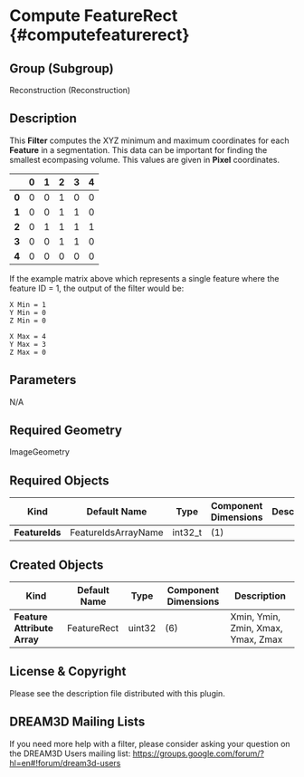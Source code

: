 Compute FeatureRect {#computefeaturerect}
=============

## Group (Subgroup) ##
Reconstruction (Reconstruction)

## Description ##
This **Filter** computes the XYZ minimum and maximum coordinates for each **Feature** in a segmentation. This data can be important for finding the smallest ecompasing volume. This values are given in **Pixel** coordinates.

|       | 0 | 1 | 2 | 3 | 4 |
|-------|---|---|---|---|---|
| **0** | 0 | 0 | 1 | 0 | 0 |
| **1** | 0 | 0 | 1 | 1 | 0 |
| **2** | 0 | 1 | 1 | 1 | 1 |
| **3** | 0 | 0 | 1 | 1 | 0 |
| **4** | 0 | 0 | 0 | 0 | 0 |


If the example matrix above which represents a single feature where the feature ID = 1, the output of the filter would be:

    X Min = 1
    Y Min = 0
    Z Min = 0

    X Max = 4
    Y Max = 3
    Z Max = 0


## Parameters ##

N/A

## Required Geometry ##

ImageGeometry

## Required Objects ##

| Kind | Default Name | Type | Component Dimensions | Description |
|------|--------------|-------------|---------|-----|
| **FeatureIds** | FeatureIdsArrayName | int32_t | (1) | |

## Created Objects ##

| Kind | Default Name | Type | Component Dimensions | Description |
|------|--------------|-------------|---------|-----|
| **Feature Attribute Array** | FeatureRect | uint32 | (6) | Xmin, Ymin, Zmin, Xmax, Ymax, Zmax |

## License & Copyright ##

Please see the description file distributed with this plugin.

## DREAM3D Mailing Lists ##

If you need more help with a filter, please consider asking your question on the DREAM3D Users mailing list:
https://groups.google.com/forum/?hl=en#!forum/dream3d-users